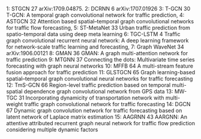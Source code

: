 1: STGCN 27 arXiv:1709.04875.
2: DCRNN 6 arXiv:1707.01926
3: T-GCN 30 T-GCN: A temporal graph convolutional network for traffic prediction,
4: ASTGCN 32 Attention based spatial–temporal graph convolutional networks for traffic flow forecasting,
5: ST-MetaNet 33 Urban traffic prediction from spatio-temporal data using deep meta learning
6: TGC-LSTM 4 Traffic graph convolutional recurrent neural network: A deep learning framework for network-scale traffic learning and forecasting,
7: Graph WaveNet 34 arXiv:1906.00121
8: GMAN 36 GMAN: A graph multi-attention network for traffic prediction
9: MTGNN 37 Connecting the dots: Multivariate time series forecasting with graph neural networks
10: MFFB 64 A multi-stream feature fusion approach for traffic prediction 
11: GLSTGCN 65 Graph learning-based spatial–temporal graph convolutional neural networks for traffic forecasting
12: TmS-GCN 66 Region-level traffic prediction based on temporal multi-spatial dependence graph convolutional network from GPS data
13: MW-TGC 31 Incorporating dynamicity of transportation network with multi-weight traffic graph convolutional network for traffic forecasting
14: DGCN 67 Dynamic graph convolution network for traffic forecasting based on latent network of Laplace matrix estimation
15: AAGRNN 43 AARGNN: An attentive attributed recurrent graph neural network for traffic flow prediction considering multiple dynamic factors
